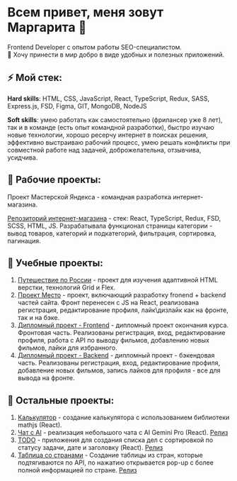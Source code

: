 # Всем привет, меня зовут Маргарита 👋

Frontend Developer с опытом работы SEO-специалистом.\
:crossed_fingers: Хочу принести в мир добро в виде удобных и полезных приложений.

## ⚡ Мой стек:

<strong>Hard skills</strong>: HTML, CSS, JavaScript, React, TypeScript, Redux, SASS, Express.js, FSD, Figma, GIT, MongoDB, NodeJS 

<strong>Soft skills</strong>: умею работать как самостоятельно (фрилансер уже 8 лет), так и в команде (есть опыт командной разработки), быстро изучаю новые технологии, хорошо ресерчу интернет в поисках решения, эффективно выстраиваю рабочий процесс, умею решать конфликты при совместной работе над задачей, доброжелательна, отзывчива, усидчива.

## 🌱 Рабочие проекты:

Проект Мастерской Яндекса - командная разработка интернет-магазина.

[Репозиторий интернет-магазина](https://github.com/Studio-Yandex-Practicum/maxboom_frontend) - стек: React, TypeScript, Redux, FSD, SCSS, HTML, JS. Разрабатывала функционал страницы категории - вывод товаров, категорий и подкатегорий, фильтрация, сортировка, пагинация.

## 🌱 Учебные проекты:

1. [Путешествие по России](https://github.com/MargaritaShumilina/russian-travel) - проект для изучения адаптивной HTML верстки, технологий Grid и Flex.
2. [Проект Место](https://github.com/MargaritaShumilina/react-mesto-api-full-gha) - проект, включающий разработку fronend + backend частей сайта. Фронт перенесен с JS на React, реализована регистрация, редактирование профиля, лайк\дизлайк как на фронте, так и на бэке.
3. [Дипломный проект - Frontend](https://github.com/MargaritaShumilina/movies-explorer-frontend) - дипломный проект окончания курса. Фронтовая часть. Реализованы регистрация, вход, редактирование профиля, работа с API по выводу фильмов, добавлению новых фильмов, лайки для избранного.
4. [Дипломный проект - Backend](https://github.com/MargaritaShumilina/movies-explorer-api) - дипломный проект - бэкендовая часть. Реализованы регистрация, вход, редактирование профиля, добавление новых фильмов, запись лайков для профиля - все для вывода на фронте.

## 💬 Остальные проекты:

1. [Калькулятор](https://github.com/MargaritaShumilina/test-calculator) - создание калькулятора с использованием библиотеки mathjs (React). 
2. [Чат с AI](https://github.com/MargaritaShumilina/test-chat) - реализация небольшого чата с AI Gemini Pro (React). [Релиз](https://test-chat-pi.vercel.app/)
3. [TODO](https://github.com/MargaritaShumilina/test-todo) - приложения для создания списка дел с сортировкой по статусу задачи, дате и заголовку (React). [Релиз](https://test-todo-seven.vercel.app/)
4. [Таблица со странами](https://github.com/MargaritaShumilina/test-countries) - Создание таблицы из стран, которые подтягиваются по API, по нажатию открывается pop-up с более полной информацией по стране. [Релиз](https://test-countries-ten.vercel.app/)
